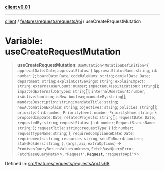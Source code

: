 [**client v0.0.1**](../../../../README.md)

***

[client](../../../../README.md) / [features/requests/requestsApi](../README.md) / useCreateRequestMutation

# Variable: useCreateRequestMutation

> **useCreateRequestMutation**: `UseMutation`\<`MutationDefinition`\<\{ `approvalDate`: `Date`; `approvalStatus`: \{ `ApprovalStatusName`: `string`; `id`: `number`; \}; `boardDate`: `Date`; `codeRuleNums`: `string`; `denialDate`: `Date`; `department`: `string`; `explainCostSavings`: `string`; `explainImpact`: `string`; `externalUserCount`: `number`; `impactedClassifications`: `string`[]; `impactedExternalJobTypes`: `string`[]; `internalUserCount`: `number`; `isActive`: `boolean`; `isNew`: `boolean`; `mandateBy`: `string`[]; `mandateDescription`: `string`; `mandateTitle`: `string`; `newAutomationExplain`: `string`; `objectives`: `string`; `policies`: `string`[]; `priority`: \{ `id`: `number`; `PriorityLevel`: `number`; `PriorityName`: `string`; \}; `proposedImpDate`: `Date`; `relatedProjects`: `string`[]; `requestDate`: `Date`; `requestedBy`: `string`; `requestStatus`: \{ `id`: `number`; `RequestStatusName`: `string`; \}; `requestTitle`: `string`; `requestType`: \{ `id`: `number`; `requestTypeName`: `string`; \}; `requiredComplianceDate`: `Date`; `requirements`: `string`; `resources`: `string`; `sendToBoard`: `boolean`; `stakeHolders`: `string`; \}, (`args`, `api`, `extraOptions`) => `Promise`\<`QueryReturnValue`\<`unknown`, `FetchBaseQueryError`, `FetchBaseQueryMeta`\>\>, `"Request"`, [`Request`](../../../../app/models/request/type-aliases/Request.md), `"requestsApi"`\>\>

Defined in: [src/features/requests/requestsApi.ts:68](https://github.com/petelc/WMS/blob/0ba5e61a5ede3de744df1a5839724fa19a2a534f/client/src/features/requests/requestsApi.ts#L68)
